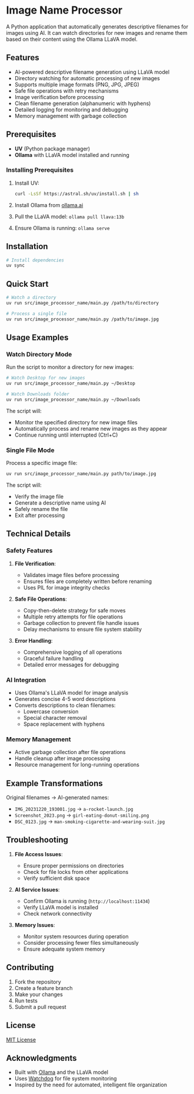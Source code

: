# Image Name Processor

A Python application that automatically generates descriptive filenames for images using AI. It can watch directories for new images and rename them based on their content using the Ollama LLaVA model.

## Features

- AI-powered descriptive filename generation using LLaVA model
- Directory watching for automatic processing of new images
- Supports multiple image formats (PNG, JPG, JPEG)
- Safe file operations with retry mechanisms
- Image verification before processing
- Clean filename generation (alphanumeric with hyphens)
- Detailed logging for monitoring and debugging
- Memory management with garbage collection

## Prerequisites

- **UV** (Python package manager)
- **Ollama** with LLaVA model installed and running

### Installing Prerequisites

1. Install UV:

    ```bash
    curl -LsSf https://astral.sh/uv/install.sh | sh
    ```

2. Install Ollama from [ollama.ai](https://ollama.ai/)
3. Pull the LLaVA model: `ollama pull llava:13b`
4. Ensure Ollama is running: `ollama serve`

## Installation

```bash
# Install dependencies
uv sync
```

## Quick Start

```bash
# Watch a directory
uv run src/image_processor_name/main.py /path/to/directory

# Process a single file
uv run src/image_processor_name/main.py /path/to/image.jpg
```

## Usage Examples

### Watch Directory Mode

Run the script to monitor a directory for new images:

```bash
# Watch Desktop for new images
uv run src/image_processor_name/main.py ~/Desktop

# Watch Downloads folder
uv run src/image_processor_name/main.py ~/Downloads
```

The script will:

- Monitor the specified directory for new image files
- Automatically process and rename new images as they appear
- Continue running until interrupted (Ctrl+C)

### Single File Mode

Process a specific image file:

```bash
uv run src/image_processor_name/main.py path/to/image.jpg
```

The script will:

- Verify the image file
- Generate a descriptive name using AI
- Safely rename the file
- Exit after processing

## Technical Details

### Safety Features

1. **File Verification**:
   - Validates image files before processing
   - Ensures files are completely written before renaming
   - Uses PIL for image integrity checks

2. **Safe File Operations**:
   - Copy-then-delete strategy for safe moves
   - Multiple retry attempts for file operations
   - Garbage collection to prevent file handle issues
   - Delay mechanisms to ensure file system stability

3. **Error Handling**:
   - Comprehensive logging of all operations
   - Graceful failure handling
   - Detailed error messages for debugging

### AI Integration

- Uses Ollama's LLaVA model for image analysis
- Generates concise 4-5 word descriptions
- Converts descriptions to clean filenames:
  - Lowercase conversion
  - Special character removal
  - Space replacement with hyphens

### Memory Management

- Active garbage collection after file operations
- Handle cleanup after image processing
- Resource management for long-running operations

## Example Transformations

Original filenames → AI-generated names:

- `IMG_20231220_193001.jpg` → `a-rocket-launch.jpg`
- `Screenshot_2023.png` → `girl-eating-donut-smiling.png`
- `DSC_0123.jpg` → `man-smoking-cigarette-and-wearing-suit.jpg`

## Troubleshooting

1. **File Access Issues**:
   - Ensure proper permissions on directories
   - Check for file locks from other applications
   - Verify sufficient disk space

2. **AI Service Issues**:
   - Confirm Ollama is running (`http://localhost:11434`)
   - Verify LLaVA model is installed
   - Check network connectivity

3. **Memory Issues**:
   - Monitor system resources during operation
   - Consider processing fewer files simultaneously
   - Ensure adequate system memory

## Contributing

1. Fork the repository
2. Create a feature branch
3. Make your changes
4. Run tests
5. Submit a pull request

## License

[MIT License](LICENSE)

## Acknowledgments

- Built with [Ollama](https://ollama.ai/) and the LLaVA model
- Uses [Watchdog](https://pythonhosted.org/watchdog/) for file system monitoring
- Inspired by the need for automated, intelligent file organization
